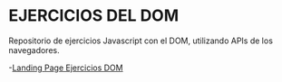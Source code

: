 # EJERCICIOS DEL DOM

Repositorio de ejercicios Javascript con el DOM, utilizando APIs de los navegadores.

-[Landing Page Ejercicios DOM](https://RomanoMaxi.github.io/Ejercicios-DOM-JavaScript-Puro-)
